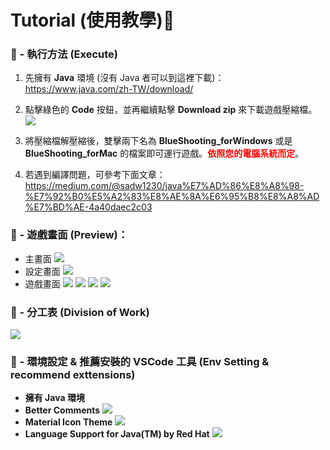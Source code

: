 # Tutorial (使用教學)📝

### 🔰 - 執行方法 (Execute)

1. 先擁有 **Java** 環境 (沒有 Java 者可以到這裡下載)：https://www.java.com/zh-TW/download/
2. 點擊綠色的 **Code** 按鈕，並再繼續點擊 **Download zip** 來下載遊戲壓縮檔。
   <img src="https://i.imgur.com/ewxoDZA.png">

3. 將壓縮檔解壓縮後，雙擊兩下名為 **BlueShooting_forWindows** 或是 **BlueShooting_forMac** 的檔案即可運行遊戲。<span style="color:red">**依照您的電腦系統而定**</span>。

4. 若遇到編譯問題，可參考下面文章：https://medium.com/@sadw1230/java%E7%AD%86%E8%A8%98-%E7%92%B0%E5%A2%83%E8%AE%8A%E6%95%B8%E8%A8%AD%E7%BD%AE-4a40daec2c03

### 👀 - **遊戲畫面 (Preview)**：

- 主畫面
  <img src="https://i.imgur.com/1Muk82G.png">
- 設定畫面
  <img src="https://i.imgur.com/uMvurCI.png">
- 遊戲畫面
  <img src="https://i.imgur.com/v8KRkLU.png">
  <img src="https://i.imgur.com/5iIew01.png">
  <img src="https://i.imgur.com/budEVkH.png">
  <img src="https://i.imgur.com/vnGnw8t.png">

### 🏣 - 分工表 (Division of Work)

  <img src="https://i.imgur.com/02u1N7e.png">

### 🌳 - 環境設定 & 推薦安裝的 VSCode 工具 (Env Setting & recommend exttensions)

- **擁有 Java 環境**
- **Better Comments**
  <img src="https://i.imgur.com/uC2uvKt.png">
- **Material Icon Theme**
  <img src="https://i.imgur.com/EPHsqno.png">
- **Language Support for Java(TM) by Red Hat**
  <img src="https://i.imgur.com/mRzqzMe.png">

  
